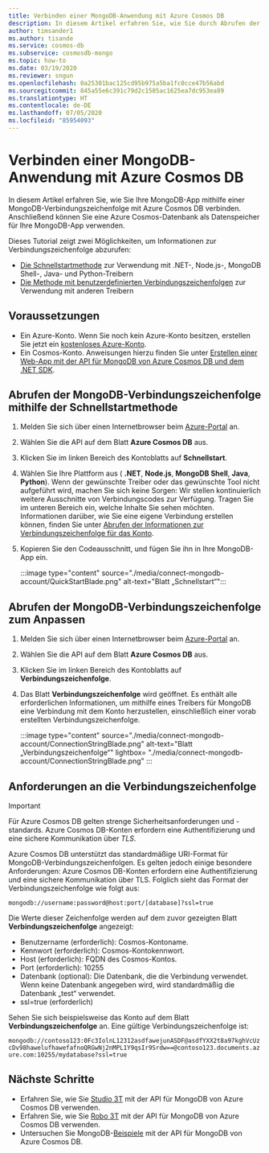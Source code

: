 ```yaml
---
title: Verbinden einer MongoDB-Anwendung mit Azure Cosmos DB
description: In diesem Artikel erfahren Sie, wie Sie durch Abrufen der Verbindungszeichenfolge über das Portal eine MongoDB-App mit Azure Cosmos DB verbinden.
author: timsander1
ms.author: tisande
ms.service: cosmos-db
ms.subservice: cosmosdb-mongo
ms.topic: how-to
ms.date: 03/19/2020
ms.reviewer: sngun
ms.openlocfilehash: 0a25301bac125cd95b975a5ba1fc0cce47b56abd
ms.sourcegitcommit: 845a55e6c391c79d2c1585ac1625ea7dc953ea89
ms.translationtype: HT
ms.contentlocale: de-DE
ms.lasthandoff: 07/05/2020
ms.locfileid: "85954093"
---
```

# <a name="connect-a-mongodb-application-to-azure-cosmos-db"></a>Verbinden einer MongoDB-Anwendung mit Azure Cosmos DB

In diesem Artikel erfahren Sie, wie Sie Ihre MongoDB-App mithilfe einer MongoDB-Verbindungszeichenfolge mit Azure Cosmos DB verbinden. Anschließend können Sie eine Azure Cosmos-Datenbank als Datenspeicher für Ihre MongoDB-App verwenden.

Dieses Tutorial zeigt zwei Möglichkeiten, um Informationen zur Verbindungszeichenfolge abzurufen:

- [Die Schnellstartmethode](#get-the-mongodb-connection-string-by-using-the-quick-start) zur Verwendung mit .NET-, Node.js-, MongoDB Shell-, Java- und Python-Treibern
- [Die Methode mit benutzerdefinierten Verbindungszeichenfolgen](#get-the-mongodb-connection-string-to-customize) zur Verwendung mit anderen Treibern

## <a name="prerequisites"></a>Voraussetzungen

- Ein Azure-Konto. Wenn Sie noch kein Azure-Konto besitzen, erstellen Sie jetzt ein [kostenloses Azure-Konto](https://azure.microsoft.com/free/).
- Ein Cosmos-Konto. Anweisungen hierzu finden Sie unter [Erstellen einer Web-App mit der API für MongoDB von Azure Cosmos DB und dem .NET SDK](create-mongodb-dotnet.md).

## <a name="get-the-mongodb-connection-string-by-using-the-quick-start"></a>Abrufen der MongoDB-Verbindungszeichenfolge mithilfe der Schnellstartmethode

1. Melden Sie sich über einen Internetbrowser beim [Azure-Portal](https://portal.azure.com) an.
2. Wählen Sie die API auf dem Blatt **Azure Cosmos DB** aus.
3. Klicken Sie im linken Bereich des Kontoblatts auf **Schnellstart**.
4. Wählen Sie Ihre Plattform aus ( **.NET**, **Node.js**, **MongoDB Shell**, **Java**, **Python**). Wenn der gewünschte Treiber oder das gewünschte Tool nicht aufgeführt wird, machen Sie sich keine Sorgen: Wir stellen kontinuierlich weitere Ausschnitte von Verbindungscodes zur Verfügung. Tragen Sie im unteren Bereich ein, welche Inhalte Sie sehen möchten. Informationen darüber, wie Sie eine eigene Verbindung erstellen können, finden Sie unter [Abrufen der Informationen zur Verbindungszeichenfolge für das Konto](#get-the-mongodb-connection-string-to-customize).
5. Kopieren Sie den Codeausschnitt, und fügen Sie ihn in Ihre MongoDB-App ein.

    :::image type="content" source="./media/connect-mongodb-account/QuickStartBlade.png" alt-text="Blatt „Schnellstart“":::

## <a name="get-the-mongodb-connection-string-to-customize"></a>Abrufen der MongoDB-Verbindungszeichenfolge zum Anpassen

1. Melden Sie sich über einen Internetbrowser beim [Azure-Portal](https://portal.azure.com) an.
2. Wählen Sie die API auf dem Blatt **Azure Cosmos DB** aus.
3. Klicken Sie im linken Bereich des Kontoblatts auf **Verbindungszeichenfolge**.
4. Das Blatt **Verbindungszeichenfolge** wird geöffnet. Es enthält alle erforderlichen Informationen, um mithilfe eines Treibers für MongoDB eine Verbindung mit dem Konto herzustellen, einschließlich einer vorab erstellten Verbindungszeichenfolge.

   :::image type="content" source="./media/connect-mongodb-account/ConnectionStringBlade.png" alt-text="Blatt „Verbindungszeichenfolge“" lightbox= "./media/connect-mongodb-account/ConnectionStringBlade.png" :::

## <a name="connection-string-requirements"></a>Anforderungen an die Verbindungszeichenfolge

> [!Important]
> Für Azure Cosmos DB gelten strenge Sicherheitsanforderungen und -standards. Azure Cosmos DB-Konten erfordern eine Authentifizierung und eine sichere Kommunikation über *TLS*.

Azure Cosmos DB unterstützt das standardmäßige URI-Format für MongoDB-Verbindungszeichenfolgen. Es gelten jedoch einige besondere Anforderungen: Azure Cosmos DB-Konten erfordern eine Authentifizierung und eine sichere Kommunikation über TLS. Folglich sieht das Format der Verbindungszeichenfolge wie folgt aus:

`mongodb://username:password@host:port/[database]?ssl=true`

Die Werte dieser Zeichenfolge werden auf dem zuvor gezeigten Blatt **Verbindungszeichenfolge** angezeigt:

* Benutzername (erforderlich): Cosmos-Kontoname.
* Kennwort (erforderlich): Cosmos-Kontokennwort.
* Host (erforderlich): FQDN des Cosmos-Kontos.
* Port (erforderlich): 10255
* Datenbank (optional): Die Datenbank, die die Verbindung verwendet. Wenn keine Datenbank angegeben wird, wird standardmäßig die Datenbank „test“ verwendet.
* ssl=true (erforderlich)

Sehen Sie sich beispielsweise das Konto auf dem Blatt **Verbindungszeichenfolge** an. Eine gültige Verbindungszeichenfolge ist:

`mongodb://contoso123:0Fc3IolnL12312asdfawejunASDF@asdfYXX2t8a97kghVcUzcDv98hawelufhawefafnoQRGwNj2nMPL1Y9qsIr9Srdw==@contoso123.documents.azure.com:10255/mydatabase?ssl=true`

## <a name="next-steps"></a>Nächste Schritte

- Erfahren Sie, wie Sie [Studio 3T](mongodb-mongochef.md) mit der API für MongoDB von Azure Cosmos DB verwenden.
- Erfahren Sie, wie Sie [Robo 3T](mongodb-robomongo.md) mit der API für MongoDB von Azure Cosmos DB verwenden.
- Untersuchen Sie MongoDB-[Beispiele](mongodb-samples.md) mit der API für MongoDB von Azure Cosmos DB.
